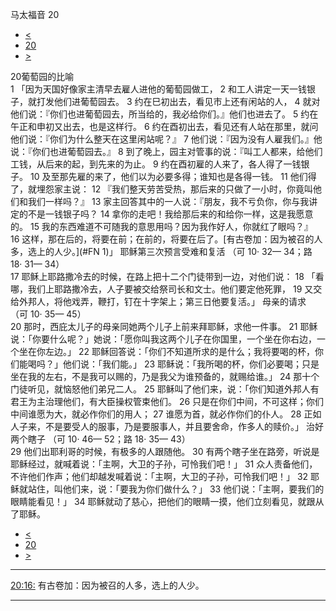 ﻿





 马太福音 20




* [<](bible/MAT19.md)
* [20](bible/MAT.md)
* [>](bible/MAT21.md)



 
20葡萄园的比喻  
1 「因为天国好像家主清早去雇人进他的葡萄园做工， 
2 和工人讲定一天一钱银子，就打发他们进葡萄园去。 
3 约在巳初出去，看见市上还有闲站的人， 
4 就对他们说：『你们也进葡萄园去，所当给的，我必给你们。』他们也进去了。 
5 约在午正和申初又出去，也是这样行。 
6 约在酉初出去，看见还有人站在那里，就问他们说：『你们为什么整天在这里闲站呢？』 
7 他们说：『因为没有人雇我们。』他说：『你们也进葡萄园去。』 
8 到了晚上，园主对管事的说：『叫工人都来，给他们工钱，从后来的起，到先来的为止。 
9 约在酉初雇的人来了，各人得了一钱银子。 
10 及至那先雇的来了，他们以为必要多得；谁知也是各得一钱。 
11 他们得了，就埋怨家主说： 
12 『我们整天劳苦受热，那后来的只做了一小时，你竟叫他们和我们一样吗？』 
13 家主回答其中的一人说：『朋友，我不亏负你，你与我讲定的不是一钱银子吗？ 
14 拿你的走吧！我给那后来的和给你一样，这是我愿意的。 
15 我的东西难道不可随我的意思用吗？因为我作好人，你就红了眼吗？』 
16 这样，那在后的，将要在前；在前的，将要在后了。[有古卷加：因为被召的人多，选上的人少。](#FN 1)」 耶稣第三次预言受难和复活 （可 10· 32— 34；路 18· 31— 34）  
17 耶稣上耶路撒冷去的时候，在路上把十二个门徒带到一边，对他们说： 
18 「看哪，我们上耶路撒冷去，人子要被交给祭司长和文士。他们要定他死罪， 
19 又交给外邦人，将他戏弄，鞭打，钉在十字架上；第三日他要复活。」 母亲的请求 （可 10· 35— 45）  
20 那时，西庇太儿子的母亲同她两个儿子上前来拜耶稣，求他一件事。 
21 耶稣说：「你要什么呢？」她说：「愿你叫我这两个儿子在你国里，一个坐在你右边，一个坐在你左边。」 
22 耶稣回答说：「你们不知道所求的是什么；我将要喝的杯，你们能喝吗？」他们说：「我们能。」 
23 耶稣说：「我所喝的杯，你们必要喝；只是坐在我的左右，不是我可以赐的，乃是我父为谁预备的，就赐给谁。」 
24 那十个门徒听见，就恼怒他们弟兄二人。 
25 耶稣叫了他们来，说：「你们知道外邦人有君王为主治理他们，有大臣操权管束他们。 
26 只是在你们中间，不可这样；你们中间谁愿为大，就必作你们的用人； 
27 谁愿为首，就必作你们的仆人。 
28 正如人子来，不是要受人的服事，乃是要服事人，并且要舍命，作多人的赎价。」 治好两个瞎子 （可 10· 46— 52；路 18· 35— 43）  
29 他们出耶利哥的时候，有极多的人跟随他。 
30 有两个瞎子坐在路旁，听说是耶稣经过，就喊着说：「主啊，大卫的子孙，可怜我们吧！」 
31 众人责备他们，不许他们作声；他们却越发喊着说：「主啊，大卫的子孙，可怜我们吧！」 
32 耶稣就站住，叫他们来，说：「要我为你们做什么？」 
33 他们说：「主啊，要我们的眼睛能看见！」 
34 耶稣就动了慈心，把他们的眼睛一摸，他们立刻看见，就跟从了耶稣。 
* [<](bible/MAT19.md)
* [20](bible/MAT.md)
* [>](bible/MAT21.md)





---


[20:16:](#V16)
有古卷加：因为被召的人多，选上的人少。




---









